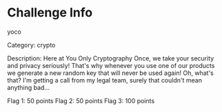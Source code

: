 # Challenge Info
yoco

Category: crypto

Description: Here at You Only Cryptography Once, we take your security and privacy seriously! That's why whenever you use one of our products we generate a new random key that will never be used again! Oh, what's that? I'm getting a call from my legal team, surely that couldn't mean anything bad...

Flag 1: 50 points
Flag 2: 50 points
Flag 3: 100 points
